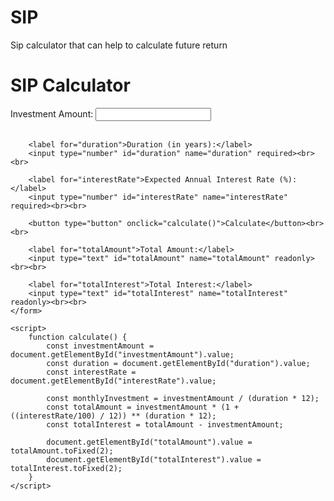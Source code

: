 # SIP
Sip calculator that can help to calculate future return
<!DOCTYPE html>
<html>
<head>
	<title>SIP Calculator</title>
</head>
<body>
	<h1>SIP Calculator</h1>
	<form>
		<label for="investmentAmount">Investment Amount:</label>
		<input type="number" id="investmentAmount" name="investmentAmount" required><br><br>

		<label for="duration">Duration (in years):</label>
		<input type="number" id="duration" name="duration" required><br><br>

		<label for="interestRate">Expected Annual Interest Rate (%):</label>
		<input type="number" id="interestRate" name="interestRate" required><br><br>

		<button type="button" onclick="calculate()">Calculate</button><br><br>

		<label for="totalAmount">Total Amount:</label>
		<input type="text" id="totalAmount" name="totalAmount" readonly><br><br>

		<label for="totalInterest">Total Interest:</label>
		<input type="text" id="totalInterest" name="totalInterest" readonly><br><br>
	</form>

	<script>
		function calculate() {
			const investmentAmount = document.getElementById("investmentAmount").value;
			const duration = document.getElementById("duration").value;
			const interestRate = document.getElementById("interestRate").value;

			const monthlyInvestment = investmentAmount / (duration * 12);
			const totalAmount = investmentAmount * (1 + ((interestRate/100) / 12)) ** (duration * 12);
			const totalInterest = totalAmount - investmentAmount;

			document.getElementById("totalAmount").value = totalAmount.toFixed(2);
			document.getElementById("totalInterest").value = totalInterest.toFixed(2);
		}
	</script>
</body>
</html>
